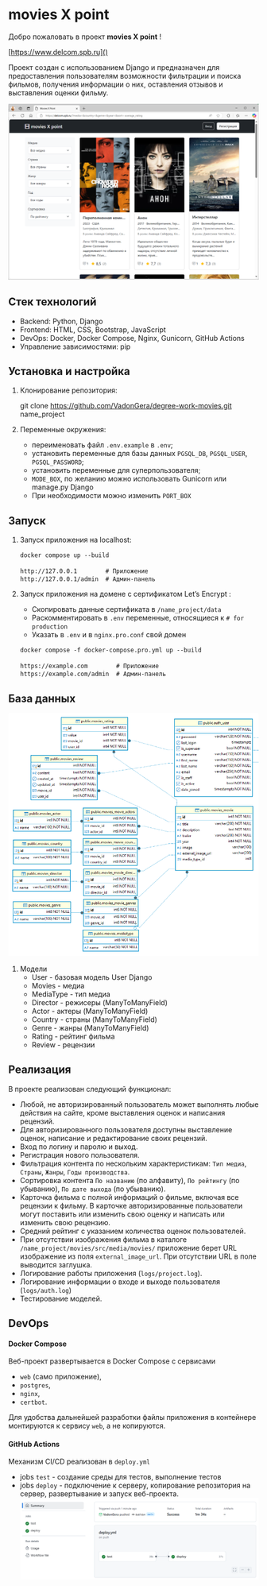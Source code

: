 # movies X point
Добро пожаловать в проект **movies X point** ! 

[https://www.delcom.spb.ru]()

Проект создан с использованием Django и предназначен для 
предоставления пользователям возможности фильтрации и поиска фильмов, 
получения информации о них, оставления отзывов и выставления оценки фильму. 

![img.png](images/img1.png)

## Стек технологий
- Backend: Python, Django
- Frontend: HTML, CSS, Bootstrap, JavaScript
- DevOps: Docker, Docker Compose, Nginx, Gunicorn, GitHub Actions
- Управление зависимостями: pip

## Установка и настройка

1. Клонирование репозитория: 


    git clone https://github.com/VadonGera/degree-work-movies.git name_project

2. Переменные окружения:
   * переименовать файл `.env.example` в `.env`;
   * установить переменные для базы данных `PGSQL_DB`, `PGSQL_USER`, `PGSQL_PASSWORD`;
   * установить переменные для суперпользователя;
   * `MODE_BOX`, по желанию можно использовать Gunicorn или manage.py Django
   * При необходимости можно изменить `PORT_BOX`

## Запуск

1. Запуск приложения на localhost:

   ```
   docker compose up --build
   
   http://127.0.0.1        # Приложение
   http://127.0.0.1/admin  # Админ-панель
   ```

2. Запуск приложения на домене с сертификатом Let’s Encrypt :
   
   * Скопировать данные сертификата в `/name_project/data`
   * Раскомментировать в `.env` переменные, относящиеся к `# for production`
   * Указать в `.env` и в `nginx.pro.conf` свой домен

   ```
   docker compose -f docker-compose.pro.yml up --build
   
   https://example.com        # Приложение
   https://example.com/admin  # Админ-панель
   
   ```


## База данных

![img.png](images/img.png)

1. Модели
   * User - базовая модель User Django
   * Movies - медиа
   * MediaType - тип медиа
   * Director - режисеры (ManyToManyField)
   * Actor - актеры (ManyToManyField)
   * Country - страны (ManyToManyField)
   * Genre - жанры (ManyToManyField)
   * Rating - рейтинг фильма
   * Review - рецензии

## Реализация

В проекте реализован следующий функционал:
   * Любой, не авторизированный пользователь может выполнять любые действия на сайте, кроме выставления оценок и написания рецензий.
   * Для авторизированного пользователя доступны выставление оценок, написание и редактирование своих рецензий. 
   * Вход по логину и паролю и выход.
   * Регистрация нового пользователя.
   * Фильтрация контента по нескольким характеристикам: `Тип медиа`, `Страны`, `Жанры`, `Годы производства`.
   * Сортировка контента `По названию` (по алфавиту), `По рейтингу` (по убыванию), `По дате выхода` (по убыванию).
   * Карточка фильма с полной информаций о фильме, включая все рецензии к фильму.
В карточке авторизированные 
пользователи могут поставить или изменить свою оценку и 
написать или изменить свою рецензию.
   * Средний рейтинг с указанием количества оценок пользователей.
   * При отсутствии изображения фильма в 
каталоге `/name_project/movies/src/media/movies/` приложение берет 
URL изображение из поля `external_image_url`. При отсутствии URL в поле выводится заглушка.
   * Логирование работы приложения (`logs/project.log`).
   * Логирование информации о входе и выходе пользователя (`logs/auth.log`)
   * Тестирование моделей.

## DevOps
#### Docker Compose
Веб-проект развертывается в Docker Compose с сервисами 
* `web` (само приложение), 
* `postgres`, 
* `nginx`, 
* `certbot`.

Для удобства дальнейшей разработки файлы приложения в контейнере монтируются к сервису `web`, а не копируются.
#### GitHub Actions
Механизм CI/CD реализован в `deploy.yml` 
* jobs `test` - создание среды для тестов, выполнение тестов
* jobs `deploy` - подключение к серверу, копирование репозитория на сервер, развертывание и запуск веб-проекта.
![img.png](images/img2.png)